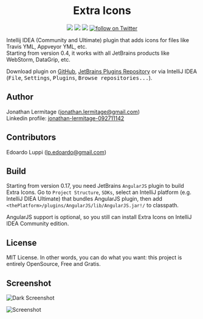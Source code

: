 <h1 align="center">
    Extra Icons
</h1>

<p align="center">
    <a href="https://plugins.jetbrains.com/plugin/11058-extra-icons"><img src="https://img.shields.io/jetbrains/plugin/v/11058-extra-icons.svg"/></a>
    <a href="https://plugins.jetbrains.com/plugin/11058-extra-icons"><img src="https://img.shields.io/jetbrains/plugin/d/11058-extra-icons.svg"/></a>
    <a href="https://github.com/jonathanlermitage/intellij-extra-icons-plugin/blob/master/LICENSE.txt"><img src="https://img.shields.io/github/license/jonathanlermitage/intellij-extra-icons-plugin.svg"/></a>
    <a href="https://twitter.com/intent/follow?screen_name=JLermitage"><img src="https://img.shields.io/twitter/follow/JLermitage.svg?style=social" alt="follow on Twitter"></a>
</p>

Intellij IDEA (Community and Ultimate) plugin that adds icons for files like Travis YML, Appveyor YML, etc.  
Starting from version 0.4, it works with all JetBrains products like WebStorm, DataGrip, etc.

Download plugin on [GitHub](https://github.com/jonathanlermitage/intellij-extra-icons-plugin/releases), [JetBrains Plugins Repository](https://plugins.jetbrains.com/plugin/11058-extra-icons) or via IntelliJ IDEA (<kbd>File</kbd>, <kbd>Settings</kbd>, <kbd>Plugins</kbd>, <kbd>Browse repositories...</kbd>).

## Author

Jonathan Lermitage (<jonathan.lermitage@gmail.com>)  
Linkedin profile: [jonathan-lermitage-092711142](https://www.linkedin.com/in/jonathan-lermitage-092711142/)

## Contributors
Edoardo Luppi (<lp.edoardo@gmail.com>)

## Build

Starting from version 0.17, you need JetBrains `AngularJS` plugin to build Extra Icons. Go to `Project Structure`, `SDKs`, select an IntelliJ platform (e.g. IntelliJ DIEA Ultimate) that bundles AngularJS plugin, then add `<thePlatform>/plugins/AngularJS/lib/AngularJS.jar!/` to classpath.

AngularJS support is optional, so you still can install Extra Icons on IntelliJ IDEA Community edition.

## License

MIT License. In other words, you can do what you want: this project is entirely OpenSource, Free and Gratis.

## Screenshot

![Dark Screenshot](https://raw.githubusercontent.com/jonathanlermitage/intellij-extra-icons-plugin/master/misc/screenshots/intellijidea-ce_dark.png)

![Screenshot](https://raw.githubusercontent.com/jonathanlermitage/intellij-extra-icons-plugin/master/misc/screenshots/intellijidea-ce.png)
